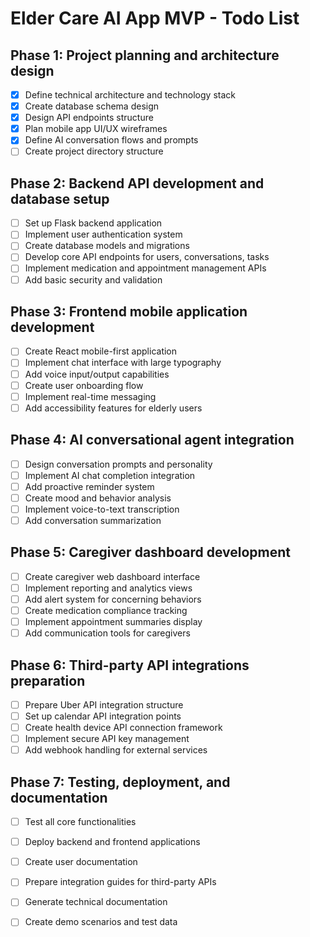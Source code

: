 # Elder Care AI App MVP - Todo List

## Phase 1: Project planning and architecture design
- [x] Define technical architecture and technology stack
- [x] Create database schema design
- [x] Design API endpoints structure
- [x] Plan mobile app UI/UX wireframes
- [x] Define AI conversation flows and prompts
- [ ] Create project directory structure

## Phase 2: Backend API development and database setup
- [ ] Set up Flask backend application
- [ ] Implement user authentication system
- [ ] Create database models and migrations
- [ ] Develop core API endpoints for users, conversations, tasks
- [ ] Implement medication and appointment management APIs
- [ ] Add basic security and validation

## Phase 3: Frontend mobile application development
- [ ] Create React mobile-first application
- [ ] Implement chat interface with large typography
- [ ] Add voice input/output capabilities
- [ ] Create user onboarding flow
- [ ] Implement real-time messaging
- [ ] Add accessibility features for elderly users

## Phase 4: AI conversational agent integration
- [ ] Design conversation prompts and personality
- [ ] Implement AI chat completion integration
- [ ] Add proactive reminder system
- [ ] Create mood and behavior analysis
- [ ] Implement voice-to-text transcription
- [ ] Add conversation summarization

## Phase 5: Caregiver dashboard development
- [ ] Create caregiver web dashboard interface
- [ ] Implement reporting and analytics views
- [ ] Add alert system for concerning behaviors
- [ ] Create medication compliance tracking
- [ ] Implement appointment summaries display
- [ ] Add communication tools for caregivers

## Phase 6: Third-party API integrations preparation
- [ ] Prepare Uber API integration structure
- [ ] Set up calendar API integration points
- [ ] Create health device API connection framework
- [ ] Implement secure API key management
- [ ] Add webhook handling for external services

## Phase 7: Testing, deployment, and documentation
- [ ] Test all core functionalities
- [ ] Deploy backend and frontend applications
- [ ] Create user documentation
- [ ] Prepare integration guides for third-party APIs
- [ ] Generate technical documentation
- [ ] Create demo scenarios and test data


